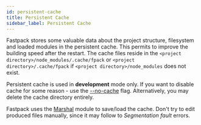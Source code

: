 ```yaml
---
id: persistent-cache
title: Persistent Cache
sidebar_label: Persistent Cache
---
```


Fastpack stores some valuable data about the project structure, filesystem and
loaded modules in the persistent cache. This permits to improve the building
speed after the restart. The cache files reside in the `<project
directory>/node_modules/.cache/fpack` or `<project directory>/.cache/fpack` if
`<project directory>/node_modules` does not exist.

Persistent cache is used in **development** mode only. If you want to disable
cache for some reason - use the [--no-cache](configuration.md#no-cache) flag.
Alternatively, you may delete the cache directory entirely.

Fastpack uses the
[Marshal](https://caml.inria.fr/pub/docs/manual-ocaml/libref/Marshal.html)
module to save/load the cache. Don't try to edit produced files manually, since
it may follow to *Segmentation fault* errors.
